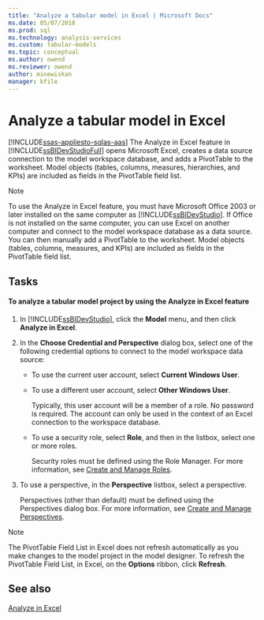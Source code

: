 ```yaml
---
title: "Analyze a tabular model in Excel | Microsoft Docs"
ms.date: 05/07/2018
ms.prod: sql
ms.technology: analysis-services
ms.custom: tabular-models
ms.topic: conceptual
ms.author: owend
ms.reviewer: owend
author: minewiskan
manager: kfile
---
```

# Analyze a tabular model in Excel  
[!INCLUDE[ssas-appliesto-sqlas-aas](../../includes/ssas-appliesto-sqlas-aas.md)]
  The Analyze in Excel feature in [!INCLUDE[ssBIDevStudioFull](../../includes/ssbidevstudiofull-md.md)] opens Microsoft Excel, creates a data source connection to the model workspace database, and adds a PivotTable to the worksheet. Model objects (tables, columns, measures, hierarchies, and KPIs) are included as fields in the PivotTable field list.  
  
> [!NOTE]  
>  To use the Analyze in Excel feature, you must have Microsoft Office 2003 or later installed on the same computer as [!INCLUDE[ssBIDevStudio](../../includes/ssbidevstudio-md.md)]. If Office is not installed on the same computer, you can use Excel on another computer and connect to the model workspace database as a data source. You can then manually add a PivotTable to the worksheet. Model objects (tables, columns, measures, and KPIs) are included as fields in the PivotTable field list.  
  
## Tasks  
  
#### To analyze a tabular model project by using the Analyze in Excel feature  
  
1.  In [!INCLUDE[ssBIDevStudio](../../includes/ssbidevstudio-md.md)], click the **Model** menu, and then click **Analyze in Excel**.  
  
2.  In the **Choose Credential and Perspective** dialog box, select one of the following credential options to connect to the model workspace data source:  
  
    -   To use the current user account, select **Current Windows User**.  
  
    -   To use a different user account, select **Other Windows User**.  
  
         Typically, this user account will be a member of a role. No password is required. The account can only be used in the context of an Excel connection to the workspace database.  
  
    -   To use a security role, select **Role**, and then in the listbox, select one or more roles.  
  
         Security roles must be defined using the Role Manager. For more information, see [Create and Manage Roles](../../analysis-services/tabular-models/create-and-manage-roles-ssas-tabular.md).  
  
3.  To use a perspective, in the **Perspective** listbox, select a perspective.  
  
     Perspectives (other than default) must be defined using the Perspectives dialog box. For more information, see [Create and Manage Perspectives](../../analysis-services/tabular-models/create-and-manage-perspectives-ssas-tabular.md).  
  
> [!NOTE]  
>  The PivotTable Field List in Excel does not refresh automatically as you make changes to the model project in the model designer. To refresh the PivotTable Field List, in Excel, on the **Options** ribbon, click **Refresh**.  
  
## See also  
 [Analyze in Excel](../../analysis-services/tabular-models/analyze-in-excel-ssas-tabular.md)  
  
  
